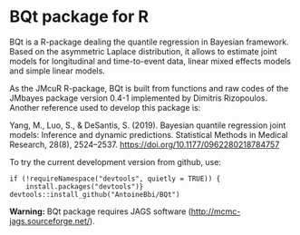 # BQt package for R

BQt is a R-package dealing the quantile regression in Bayesian framework. Based on the asymmetric Laplace distribution, it allows to estimate joint models for longitudinal and time-to-event data, linear mixed effects models and simple linear models.

As the JMcuR R-package, BQt is built from functions and raw codes of the JMbayes package version 0.4-1 implemented by Dimitris Rizopoulos. Another reference used to develop this package is:

Yang, M., Luo, S., & DeSantis, S. (2019). Bayesian quantile regression joint models: Inference and dynamic predictions. Statistical Methods in Medical Research, 28(8), 2524–2537. https://doi.org/10.1177/0962280218784757

To try the current development version from github, use:

```{r} 
if (!requireNamespace("devtools", quietly = TRUE)) {
    install.packages("devtools")}
devtools::install_github("AntoineBbi/BQt")
 ```
**Warning:** BQt package requires JAGS software (http://mcmc-jags.sourceforge.net/). 
